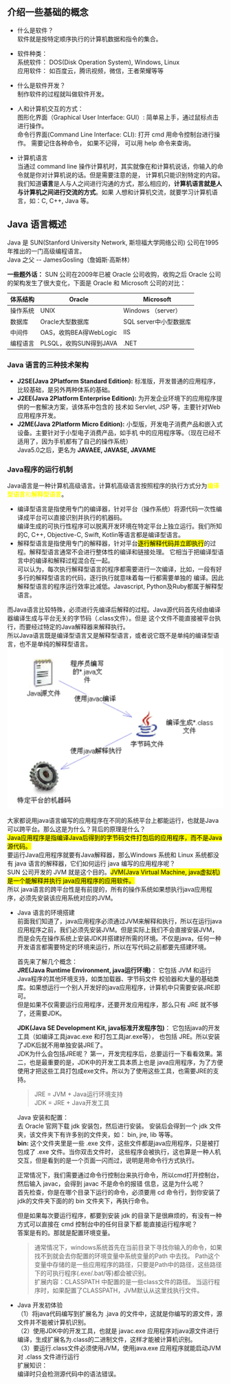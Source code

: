 ## 介绍一些基础的概念

- 什么是软件？  
软件就是按特定顺序执行的计算机数据和指令的集合。

- 软件种类：  
系统软件： DOS(Disk Operation System), Windows, Linux  
应用软件： 如百度云，腾讯视频，微信，王者荣耀等等  

- 什么是软件开发？  
制作软件的过程就叫做软件开发。  

- 人和计算机交互的方式：  
图形化界面（Graphical User Interface: GUI）: 简单易上手，通过鼠标点击进行操作。  
命令行界面(Command Line Interface: CLI): 打开 cmd 用命令控制台进行操作。 需要记住各种命令， 如果不记得，
可以用 help 命令来查询。  

- 计算机语言  
当通过 command line 操作计算机时，其实就像在和计算机说话，你输入的命令就是你对计算机说的话。但是需要注意的是，
计算机只能识别特定的内容。  
我们知道**语言**是人与人之间进行沟通的方式，那么相应的，**计算机语言就是人与计算机之间进行交流的方式**。如果
人想和计算机交流，就要学习计算机语言，如：C, C++, Java 等。  

## Java 语言概述  
Java 是 SUN(Stanford University Network, 斯坦福大学网络公司) 公司在1995年推出的一门高级编程语言。  
Java 之父 -- JamesGosling（詹姆斯·高斯林）  

**一些题外话：** SUN 公司在2009年已被 Oracle 公司收购，收购之后 Oracle 公司的架构发生了很大变化，下面是 Oracle
和 Microsoft 公司的对比：   

|体系结构               |Oracle                  |Microsoft
|----                   |----                    |---
|操作系统               |UNIX                     |Windows （server）
|数据库                 |Oracle大型数据库         |SQL server中小型数据库
|中间件                 |OAS，收购BEA得WebLogic    |IIS
|编程语言               |PLSQL，收购SUN得到JAVA    |.NET

### Java 语言的三种技术架构  
- **J2SE(Java 2Platform Standard Edition):** 标准版，开发普通的应用程序，比较基础，是另外两种体系的基础。  
- **J2EE(Java 2Platform Enterprise Edition):** 为开发企业环境下的应用程序提供的一套解决方案，该体系中包含的
技术如 Servlet, JSP 等，主要针对Web应用程序开发。  
- **J2ME(Java 2Platform Micro Edition):** 小型版，开发电子消费产品和嵌入式设备。主要针对于小型电子消费产品，如手机
中的应用程序等。（现在已经不适用了，因为手机都有了自己的操作系统）  
Java5.0之后，更名为 **JAVAEE, JAVASE, JAVAME**  

### Java程序的运行机制  
Java语言是一种计算机高级语言。计算机高级语言按照程序的执行方式分为<font color="yellow">**编译型语言**和**解释型语言**</font>。  
- 编译型语言是指使用专门的编译器，针对平台（操作系统）将源代码一次性编译成平台可以直接识别并执行的机器码。  
编译生成的可执行性程序可以脱离开发环境在特定平台上独立运行。我们所知的C, C++, Objective-C, Swift, Kotlin等语言都是编译型语言。  
- 解释型语言是指使用专门的解释器，针对平台<mark>逐行解释代码并立即执行</mark>的过程。解释型语言通常不会进行整体性的编译和链接处理。
它相当于把编译型语言中的编译和解释过程混合在一起。  
可以认为，每次执行解释型语言的程序都需要进行一次编译，比如，一段有好多行的解释型语言的代码，逐行执行就意味着每一行都需要单独的
编译。因此解释型语言的程序运行效率比减低。Javascript, Python及Ruby都属于解释型语言。  

而Java语言比较特殊，必须进行先编译后解释的过程。Java源代码首先经由编译器编译生成与平台无关的字节码（.class文件）。但是
这个文件不能直接被平台执行，而要经过特定的Java解释器来解释执行。  
所以Java语言既是编译型语言又是解释型语言，或者说它既不是单纯的编译型语言，也不是单纯的解释型语言。  
![](.basicKnowledge_images/d2bc4f8d.png)  

大家都说用java语言编写的应用程序在不同的系统平台上都能运行，也就是Java可以跨平台。那么这是为什么？背后的原理是什么？   
<mark>Java应用程序是指编译Java后得到的字节码文件打包后的应用程序，而不是Java源代码。</mark>  
要运行Java应用程序就要有Java解释器，那么Windows 系统和 Linux 系统都没有 java 语言的解释器，它们如何运行 java 编写的应用程序呢？  
SUN 公司开发的 JVM 就是这个目的。<mark>JVM(Java Virtual Machine, java虚拟机)是一个能解释并执行 java应用程序的应用软件。</mark>    
所以 java语言的跨平台性是有前提的，所有的操作系统如果想执行java应用程序，必须先安装该应用系统对应的JVM。  

- Java 语言的环境搭建  
前面我们知道了，java应用程序必须通过JVM来解释和执行，所以在运行java应用程序之前，我们必须先安装JVM。但是实际上我们不会直接安装JVM，
而是会先在操作系统上安装JDK并搭建好所需的环境。不仅是java，任何一种开发语言都需要特定的环境来运行，所以在写代码之前都要先搭建环境。  

  首先来了解几个概念：  
  **JRE(Java Runtime Environment, java运行环境)**： 它包括 JVM 和运行Java程序的其他环境支持，如类加载器、字节码文件
  校验器和大量的基础类库。如果想运行一个别人开发好的java应用程序，计算机中只需要安装JRE即可。  
  但是如果不仅需要运行应用程序，还要开发应用程序，那么只有 JRE 就不够了，还需要JDK。  
  
  **JDK(Java SE Development Kit, java标准开发程序包)**： 它包括java的开发工具（如编译工具javac.exe 和打包工具jar.exe等），
  也包括 JRE。所以安装了JDK后就不用单独安装JRE了。  
  JDK为什么会包括JRE呢？ 第一，开发完程序后，总要运行一下看看效果。第二，也是最重要的是，JDK中的开发工具本质上也是
  java应用程序，为了方便使用才把这些工具打包成exe文件。所以为了使用这些工具，也需要JRE的支持。
  >JRE = JVM + Java运行环境支持  
  JDK = JRE + Java开发工具

  Java 安装和配置：  
  去 Oracle 官网下载 jdk 安装包，然后进行安装。 安装后会得到一个 jdk 文件夹，该文件夹下有许多别的文件夹，如：
  bin, jre, lib 等等。  
  **bin:** 这个文件夹里是一些 .exe 文件，这些文件都是java应用程序，只是被打包成了 .exe 文件。当你双击文件时，
  这些程序会被执行，这也算是一种人机交互，但是看到的是一个页面一闪而过，说明是用命令行方式执行。  
  
  正常情况下，我们需要通过命令行控制台来执行命令，所以cmd打开控制台，然后输入 javac，会得到 javac 不是命令的报错
  信息，这是为什么呢？  
  首先检查，你是在哪个目录下运行的命令，必须要用 cd 命令行，到你安装了 jdk的文件夹下面的的 bin 文件夹下，再执行命令。  
  
  但是如果每次要运行程序，都要到安装 jdk 的目录下是很麻烦的，有没有一种方式可以直接在 cmd 控制台中的任何目录下都
  能直接运行程序呢？  
  答案是有的。那就是配置环境变量。  
  > 通常情况下，windows系统首先在当前目录下寻找你输入的命令，如果找不到就会去你配置的环境变量中系统变量的Path
  中去找。 Path这个变量中存储的是一些应用程序的路径，只要是Path中的路径，这些路径下的可执行程序(.exe/.bat/等)都会被识别。   
  扩展内容：CLASSPATH 中配置的是一些class文件的路径。 当运行程序时，如果配置了CLASSPATH，JVM默认从这里找执行文件。
 
- Java 开发初体验  
（1）将java代码编写到扩展名为 .java 的文件中，这就是你编写的源文件，源文件并不能被计算机识别。  
（2）使用JDK中的开发工具，也就是 javac.exe 应用程序对java源文件进行编译，生成扩展名为.class的二进制文件，这样才能被计算机识别。  
（3）要运行.class文件必须使用JVM，使用java.exe 应用程序就能启动JVM对 .class 文件进行运行  
扩展知识：  
编译时只会检测源代码中的语法错误。    

 
  
    


 



